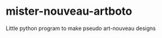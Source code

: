 mister-nouveau-artboto
======================

Little python program to make pseudo art-nouveau designs
